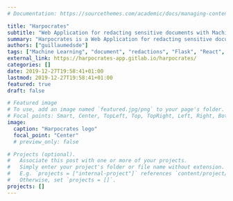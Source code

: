 ```yaml
---
# Documentation: https://sourcethemes.com/academic/docs/managing-content/

title: "Harpocrates"
subtitle: "Web Application for redacting sensitive documents with Machine Learning (ML) classification of documents by sensitivity as part of my final year project"
summary: "Harpocrates is a Web Application for redacting sensitive documents with Machine Learning (ML) classification of documents by sensitivity as part of my final year project. It is a ReactJS frontend backed by an OpenAPI generated Flask API with a Scikit-learn ML model to classify text documents stored in MongoDB. I am using Lime to extract features explaining the ML classification and to present a classification aid with its explanation to redactors in a friendly redaction web app."
authors: ["guillaumedsde"]
tags: ["Machine Learning", "document", "redactions", "Flask", "React", "MongoDB"]
external_link: https://harpocrates-app.gitlab.io/harpocrates/
categories: []
date: 2019-12-27T19:58:41+01:00
lastmod: 2019-12-27T19:58:41+01:00
featured: true
draft: false

# Featured image
# To use, add an image named `featured.jpg/png` to your page's folder.
# Focal points: Smart, Center, TopLeft, Top, TopRight, Left, Right, BottomLeft, Bottom, BottomRight.
image:
  caption: "Harpocrates logo"
  focal_point: "Center"
  # preview_only: false

# Projects (optional).
#   Associate this post with one or more of your projects.
#   Simply enter your project's folder or file name without extension.
#   E.g. `projects = ["internal-project"]` references `content/project/deep-learning/index.md`.
#   Otherwise, set `projects = []`.
projects: []
---
```

